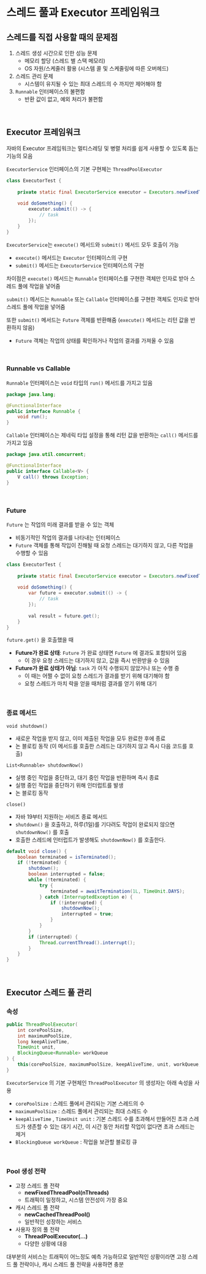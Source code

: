 # 스레드 풀과 Executor 프레임워크

## 스레드를 직접 사용할 때의 문제점
1. 스레드 생성 시간으로 인한 성능 문제
   - 메모리 할당 (스레드 별 스택 메모리)
   - OS 자원/스케줄러 활용 (시스템 콜 및 스케줄링에 따른 오버헤드)
2. 스레드 관리 문제
   - 시스템이 유지될 수 있는 최대 스레드의 수 까지만 제어해야 함
3. `Runnable` 인터페이스의 불편함
   - 반환 값이 없고, 예외 처리가 불편함

<br> 

## Executor 프레임워크 
자바의 Executor 프레임워크는 멀티스레딩 및 병렬 처리를 쉽게 사용할 수 있도록 돕는 기능의 모음

`ExecutorService` 인터페이스의 기본 구현체는 `ThreadPoolExecutor`

```java
class ExecutorTest {
    
    private static final ExecutorService executor = Executors.newFixedThreadPool(10);
    
    void doSomething() {
        executor.submit(() -> {
            // task
        });
    }
}
```

`ExecutorService`는 `execute()` 메서드와 `submit()` 메서드 모두 호출이 가능
- `execute()` 메서드는 `Executor` 인터페이스의 구현
- `submit()` 메서드는 `ExecutorService` 인터페이스의 구현

차이점은 `execute()` 메서드는 `Runnable` 인터페이스를 구현한 객체만 인자로 받아 스레드 풀에 작업을 넣어줌

`submit()` 메서드는 `Runnable` 또는 `Callable` 인터페이스를 구현한 객체도 인자로 받아 스레드 풀에 작업을 넣어줌

또한 `submit()` 메서드는 `Future` 객체를 반환해줌 (`execute()` 메서드는 리턴 값을 반환하지 않음)
- `Future` 객체는 작업의 상태를 확인하거나 작업의 결과를 가져올 수 있음

<br>

### Runnable vs Callable
`Runnable` 인터페이스는 `void` 타입의 `run()` 메서드를 가지고 있음
```java
package java.lang;

@FunctionalInterface
public interface Runnable {
    void run();
}
```

`Callable` 인터페이스는 제네릭 타입 설정을 통해 리턴 값을 반환하는 `call()` 메서드를 가지고 있음

```java
package java.util.concurrent;

@FunctionalInterface
public interface Callable<V> {
    V call() throws Exception;
}

```

<br>

### Future
`Future` 는 작업의 미래 결과를 받을 수 있는 객체
- 비동기적인 작업의 결과를 나타내는 인터페이스
- `Future` 객체를 통해 작입이 진해될 때 요청 스레드는 대기하지 않고, 다른 작업을 수행할 수 있음

```java
class ExecutorTest {
    
    private static final ExecutorService executor = Executors.newFixedThreadPool(10);
    
    void doSomething() {
        var future = executor.submit(() -> {
            // task
        });
        
        val result = future.get();
    }
}
```

`future.get()` 을 호출했을 때
- **Future가 완료 상태**: `Future` 가 완료 상태면 `Future` 에 결과도 포함되어 있음
  - 이 경우 요청 스레드는 대기하지 않고, 값을 즉시 반환받을 수 있음
- **Future가 완료 상태가 아님**: `task` 가 아직 수행되지 않았거나 또는 수행 중
  - 이 때는 어쩔 수 없이 요청 스레드가 결과를 받기 위해 대기해야 함
  - 요청 스레드가 마치 락을 얻을 때처럼 결과를 얻기 위해 대기

<br>

### 종료 메서드
`void shutdown()`
- 새로운 작업을 받지 않고, 이미 제출된 작업을 모두 완료한 후에 종료
- 논 블로킹 동작 (이 메서드를 호출한 스레드는 대기하지 않고 즉시 다음 코드를 호출)


`List<Runnable> shutdownNow()`
- 실행 중인 작업을 중단하고, 대기 중인 작업을 반환하며 즉시 종료
- 실행 중인 작업을 중단하기 위해 인터럽트를 발생
- 논 블로킹 동작


`close()`
- 자바 19부터 지원하는 서비즈 종료 메서드
- `shutdown()` 을 호출하고, 하루(1일)를 기다려도 작업이 완료되지 않으면 `shutdownNow()` 를 호출
- 호출한 스레드에 인터럽트가 발생해도 `shutdownNow()` 를 호출한다.

```java
default void close() {
    boolean terminated = isTerminated();
    if (!terminated) {
        shutdown();
        boolean interrupted = false;
        while (!terminated) {
            try {
                terminated = awaitTermination(1L, TimeUnit.DAYS);
            } catch (InterruptedException e) {
                if (!interrupted) {
                    shutdownNow();
                    interrupted = true;
                }
            }
        }
        if (interrupted) {
            Thread.currentThread().interrupt();
        }
    }
}
```

<br>

## Executor 스레드 풀 관리
### 속성
```java
public ThreadPoolExecutor(
    int corePoolSize,
    int maximumPoolSize,
    long keepAliveTime,
    TimeUnit unit,
    BlockingQueue<Runnable> workQueue
) {
    this(corePoolSize, maximumPoolSize, keepAliveTime, unit, workQueue, Executors.defaultThreadFactory(), defaultHandler);
}
```

`ExecutorService` 의 기본 구현체인 `ThreadPoolExecutor` 의 생성자는 아래 속성을 사용
- `corePoolSize` : 스레드 풀에서 관리되는 기본 스레드의 수
- `maximumPoolSize` : 스레드 풀에서 관리되는 최대 스레드 수
- `keepAliveTime` , `TimeUnit unit` : 기본 스레드 수를 초과해서 만들어진 초과 스레드가 생존할 수 있는 대기 시간, 이 시간 동안 처리할 작업이 없다면 초과 스레드는 제거
- `BlockingQueue workQueue` : 작업을 보관할 블로킹 큐

<br>

### Pool 생성 전략
- 고정 스레드 풀 전략
  - **newFixedThreadPool(nThreads)**
  - 트래픽이 일정하고, 시스템 안전성이 가장 중요
- 캐시 스레드 풀 전략
  - **newCachedThreadPool()**
  - 일반적인 성장하는 서비스
- 사용자 정의 풀 전략
  - **ThreadPoolExecutor(...)**
  - 다양한 상황에 대응

대부분의 서비스는 트래픽이 어느정도 예측 가능하므로 일반적인 상황이라면 고정 스레드 풀 전략이나, 캐시 스레드 풀 전략을 사용하면 충분